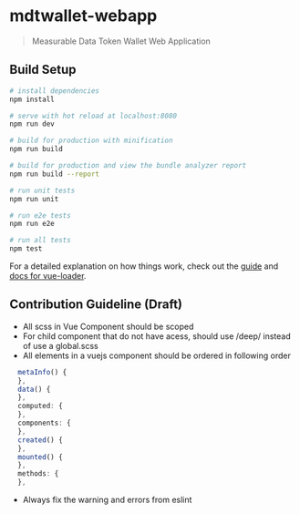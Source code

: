 # mdtwallet-webapp

> Measurable Data Token Wallet Web Application

## Build Setup

```bash
# install dependencies
npm install

# serve with hot reload at localhost:8080
npm run dev

# build for production with minification
npm run build

# build for production and view the bundle analyzer report
npm run build --report

# run unit tests
npm run unit

# run e2e tests
npm run e2e

# run all tests
npm test
```

For a detailed explanation on how things work, check out the [guide](http://vuejs-templates.github.io/webpack/) and [docs for vue-loader](http://vuejs.github.io/vue-loader).

## Contribution Guideline (Draft)

* All scss in Vue Component should be scoped
* For child component that do not have acess, should use /deep/ instead of use a global.scss
* All elements in a vuejs component should be ordered in following order

```javascript
  metaInfo() {
  },
  data() {
  },
  computed: {
  },
  components: {
  },
  created() {
  },
  mounted() {
  },
  methods: {
  },
```
* Always fix the warning and errors from eslint
